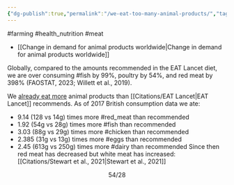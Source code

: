 ```yaml
---
{"dg-publish":true,"permalink":"/we-eat-too-many-animal-products/","tags":["#farming","#health_nutrition","#meat","#fish","#red_meat","#chicken","#eggs","#dairy"],"created":"2025-10-23T17:42:42.463+01:00","updated":"2025-10-23T18:06:08.636+01:00"}
---
```


#farming #health_nutrition #meat 

- [[Change in demand for animal products worldwide\|Change in demand for animal products worldwide]]

Globally, compared to the amounts recommended in the EAT Lancet diet, we are over consuming #fish by 99%, poultry by 54%, and red meat by 398% (FAOSTAT, 2023; Willett et al., 2019).

We [already eat more](https://ourworldindata.org/grapher/eat-lancet-diet-animal-products?country=EAT-Lancet~GBR) animal products than [[Citations/EAT Lancet\|EAT Lancet]] recommends. As of 2017 British consumption data we ate:
- 9.14 (128 vs 14g) times more #red_meat than recommended
- 1.92 (54g vs 28g) times more #fish than recommended
- 3.03 (88g vs 29g) times more #chicken than recommended
- 2.385 (31g vs 13g) times more #eggs than recommended
- 2.45 (613g vs 250g) times more #dairy than recommended
Since then red meat has decreased but white meat has increased: [[Citations/Stewart et al., 2021\|Stewart et al., 2021]]

```math
54/28
```